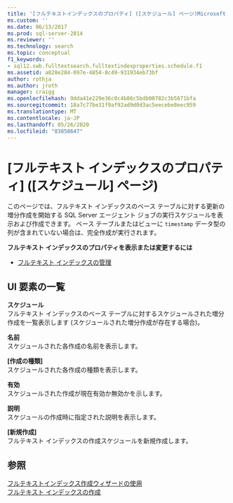 ```yaml
---
title: '[フルテキストインデックスのプロパティ] ([スケジュール] ページ)Microsoft Docs'
ms.custom: ''
ms.date: 06/13/2017
ms.prod: sql-server-2014
ms.reviewer: ''
ms.technology: search
ms.topic: conceptual
f1_keywords:
- sql12.swb.fulltextsearch.fulltextindexproperties.schedule.f1
ms.assetid: a828e284-097e-4854-8c49-931934eb73bf
author: rothja
ms.author: jroth
manager: craigg
ms.openlocfilehash: 9dda41e229e36c0c4b86c5bdb00782c3b5871bfa
ms.sourcegitcommit: 18a7c77be31f9af92ad9d0d3ac5eecebe8eec959
ms.translationtype: MT
ms.contentlocale: ja-JP
ms.lasthandoff: 05/26/2020
ms.locfileid: "83858647"
---
```

# <a name="full-text-index-properties-schedules-page"></a>[フルテキスト インデックスのプロパティ] ([スケジュール] ページ)
  このページでは、フルテキスト インデックスのベース テーブルに対する更新の増分作成を開始する SQL Server エージェント ジョブの実行スケジュールを表示および作成できます。 ベース テーブルまたはビューに `timestamp` データ型の列が含まれていない場合は、完全作成が実行されます。  
  
 **フルテキスト インデックスのプロパティを表示または変更するには**  
  
-   [フルテキスト インデックスの管理](../relational-databases/indexes/indexes.md)  
  
## <a name="ui-element-list"></a>UI 要素の一覧  
 **スケジュール**  
 フルテキスト インデックスのベース テーブルに対するスケジュールされた増分作成を一覧表示します (スケジュールされた増分作成が存在する場合)。  
  
 **名前**  
 スケジュールされた各作成の名前を表示します。  
  
 **[作成の種類]**  
 スケジュールされた各作成の種類を表示します。  
  
 **有効**  
 スケジュールされた作成が現在有効か無効かを示します。  
  
 **説明**  
 スケジュールの作成時に指定された説明を表示します。  
  
 **[新規作成]**  
 フルテキスト インデックスの作成スケジュールを新規作成します。  
  
## <a name="see-also"></a>参照  
 [フルテキストインデックス作成ウィザードの使用](../relational-databases/search/use-the-full-text-indexing-wizard.md)   
 [フルテキスト インデックスの作成](../relational-databases/search/populate-full-text-indexes.md)  
  
  
